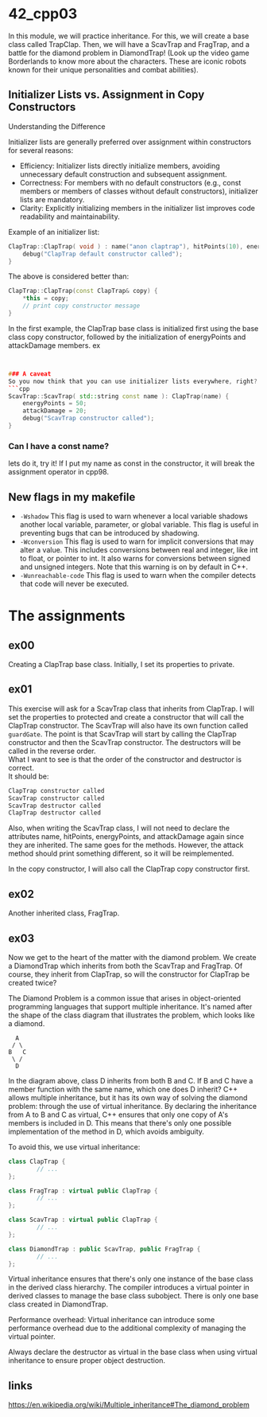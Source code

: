 # 42_cpp03

In this module, we will practice inheritance. For this, we will create a base class called TrapClap. Then, we will have a ScavTrap and FragTrap, and a battle for the diamond problem in DiamondTrap! (Look up the video game Borderlands to know more about the characters. These are iconic robots known for their unique personalities and combat abilities).

## Initializer Lists vs. Assignment in Copy Constructors
Understanding the Difference

Initializer lists are generally preferred over assignment within constructors for several reasons:

- Efficiency: Initializer lists directly initialize members, avoiding unnecessary default construction and subsequent assignment.
- Correctness: For members with no default constructors (e.g., const members or members of classes without default constructors), initializer lists are mandatory.
- Clarity: Explicitly initializing members in the initializer list improves code readability and maintainability.

Example of an initializer list:
```cpp
ClapTrap::ClapTrap( void ) : name("anon claptrap"), hitPoints(10), energyPoints(10), attackDamage(0) {
	debug("ClapTrap default constructor called");
}
```
The above is considered better than:
```cpp
ClapTrap::ClapTrap(const ClapTrap& copy) {
	*this = copy;
	// print copy constructor message
}
```

In the first example, the ClapTrap base class is initialized first using the base class copy constructor, followed by the initialization of energyPoints and attackDamage members.
ex
```cpp


### A caveat
So you now think that you can use initializer lists everywhere, right? Not quite. In the derived class constructor for instance they would not work on inherited members. For those you still need to assign then in the constructor body.  
```cpp
ScavTrap::ScavTrap( std::string const name ): ClapTrap(name) {
	energyPoints = 50;
	attackDamage = 20;
	debug("ScavTrap constructor called");
}
```

### Can I have a const name?
lets do it, try it! If I put my name as const in the constructor, it will break the assignment operator in cpp98.

## New flags in my makefile

- `-Wshadow` This flag is used to warn whenever a local variable shadows another local variable, parameter, or global variable. This flag is useful in preventing bugs that can be introduced by shadowing.
- `-Wconversion` This flag is used to warn for implicit conversions that may alter a value. This includes conversions between real and integer, like int to float, or pointer to int. It also warns for conversions between signed and unsigned integers. Note that this warning is on by default in C++.
- `-Wunreachable-code` This flag is used to warn when the compiler detects that code will never be executed. 

# The assignments
## ex00
Creating a ClapTrap base class. Initially, I set its properties to private.

## ex01
This exercise will ask for a ScavTrap class that inherits from ClapTrap. I will set the properties to protected and create a constructor that will call the ClapTrap constructor. The ScavTrap will also have its own function called `guardGate`. The point is that ScavTrap will start by calling the ClapTrap constructor and then the ScavTrap constructor. The destructors will be called in the reverse order.  
What I want to see is that the order of the constructor and destructor is correct.  
It should be:
```cpp
ClapTrap constructor called
ScavTrap constructor called
ScavTrap destructor called
ClapTrap destructor called
```
Also, when writing the ScavTrap class, I will not need to declare the attributes name, hitPoints, energyPoints, and attackDamage again since they are inherited. The same goes for the methods. However, the attack method should print something different, so it will be reimplemented.

In the copy constructor, I will also call the ClapTrap copy constructor first.

## ex02
Another inherited class, FragTrap.

## ex03
Now we get to the heart of the matter with the diamond problem.
We create a DiamondTrap which inherits from both the ScavTrap and FragTrap. Of course, they inherit from ClapTrap, so will the constructor for ClapTrap be created twice?  

The Diamond Problem is a common issue that arises in object-oriented programming languages that support multiple inheritance. It's named after the shape of the class diagram that illustrates the problem, which looks like a diamond.
```
  A
 / \
B   C
 \ /
  D
```
In the diagram above, class D inherits from both B and C. If B and C have a member function with the same name, which one does D inherit? C++ allows multiple inheritance, but it has its own way of solving the diamond problem: through the use of virtual inheritance. By declaring the inheritance from A to B and C as virtual, C++ ensures that only one copy of A's members is included in D. This means that there's only one possible implementation of the method in D, which avoids ambiguity.

To avoid this, we use virtual inheritance:
```cpp
class ClapTrap {
		// ...
};

class FragTrap : virtual public ClapTrap {
		// ...
};

class ScavTrap : virtual public ClapTrap {
		// ...
};

class DiamondTrap : public ScavTrap, public FragTrap {
		// ...
};
```
Virtual inheritance ensures that there's only one instance of the base class in the derived class hierarchy. The compiler introduces a virtual pointer in derived classes to manage the base class subobject. There is only one base class created in DiamondTrap.

Performance overhead: Virtual inheritance can introduce some performance overhead due to the additional complexity of managing the virtual pointer.

Always declare the destructor as virtual in the base class when using virtual inheritance to ensure proper object destruction.

## links
https://en.wikipedia.org/wiki/Multiple_inheritance#The_diamond_problem  
